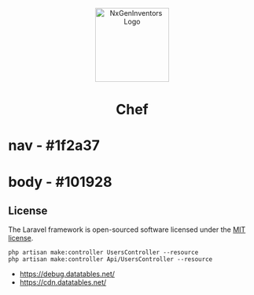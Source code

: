 <p align="center"><a href="https://nxgeninventors.com" target="_blank"><img src="https://nxgeninventors.com/app/themes/nx-gen/public/images/logo-green-s.4329fe.svg" width="150" alt="NxGenInventors Logo"></a></p>

<h1 align="center">Chef</h1>

# nav - #1f2a37
# body - #101928

## License

The Laravel framework is open-sourced software licensed under the [MIT license](https://opensource.org/licenses/MIT).


```
php artisan make:controller UsersController --resource
php artisan make:controller Api/UsersController --resource
```


- https://debug.datatables.net/
- https://cdn.datatables.net/